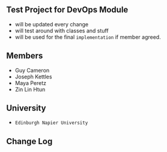 ## Test Project for DevOps Module
- will be updated every change
- will test around with classes and stuff
- will be used for the final `implementation` if member agreed.

## Members
- Guy Cameron
- Joseph Kettles
- Maya Peretz
- Zin Lin Htun

## University
- `Edinburgh Napier University`

## Change Log


